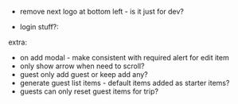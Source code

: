 - remove next logo at bottom left - is it just for dev?

- login stuff?:

extra:

- on add modal - make consistent with required alert for edit item
- only show arrow when need to scroll?
- guest only add guest or keep add any?
- generate guest list items - default items added as starter items?
- guests can only reset guest items for trip?
